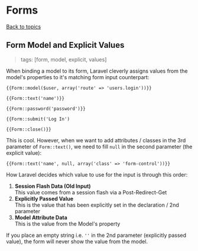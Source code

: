 # Forms

[Back to topics](README.md#topics)

## Form Model and Explicit Values
>tags: [form, model, explicit, values]

When binding a model to its form, Laravel cleverly assigns values from the model's properties to it's matching form input counterpart:


    {{Form::model($user, array('route' => 'users.login'))}}
    
    {{Form::text('name')}}
    
    {{Form::password('password')}}
    
    {{Form::submit('Log In')
    
    {{Form::close()}}
    
This is cool. However, when we want to add attributes / classes in the 3rd parameter of `Form::text()`, we need to fill `null` in the second parameter (the explicit value):

    {{Form::text('name', null, array('class' => 'form-control'))}}
    
How Laravel decides which value to use for the input is through this order:

1. **Session Flash Data (Old Input)**  
   This value comes from a session flash via a Post-Redirect-Get
2. **Explicitly Passed Value**  
   This is the value that has been explicitly set in the declaration / 2nd parameter
3. **Model Attribute Data**  
   This is the value from the Model's property

If you place an empty string i.e. `''` in the 2nd parameter (explicitly passed value), the form will never show the value from the model.
